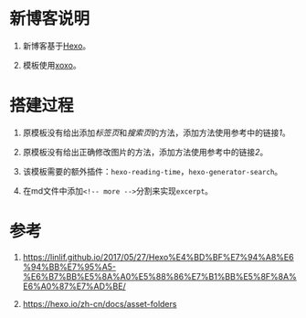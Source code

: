 # 新博客说明

1. 新博客基于[Hexo](https://hexo.io/zh-cn/)。

2. 模板使用[xoxo](https://github.com/KevinOfNeu/hexo-theme-xoxo)。


# 搭建过程

1. 原模板没有给出添加*标签页*和*搜索页*的方法，添加方法使用参考中的链接*1*。

2. 原模板没有给出正确修改图片的方法，添加方法使用参考中的链接*2*。

3. 该模板需要的额外插件：`hexo-reading-time`，`hexo-generator-search`。

4. 在md文件中添加`<!-- more -->`分割来实现`excerpt`。

# 参考

1. https://linlif.github.io/2017/05/27/Hexo%E4%BD%BF%E7%94%A8%E6%94%BB%E7%95%A5-%E6%B7%BB%E5%8A%A0%E5%88%86%E7%B1%BB%E5%8F%8A%E6%A0%87%E7%AD%BE/

2. https://hexo.io/zh-cn/docs/asset-folders
